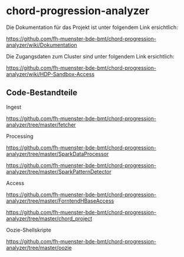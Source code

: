 ﻿# chord-progression-analyzer

Die Dokumentation für das Projekt ist unter folgendem Link ersichtlich:

https://github.com/fh-muenster-bde-bmt/chord-progression-analyzer/wiki/Dokumentation

Die Zugangsdaten zum Cluster sind unter folgendem Link ersichtlich:

https://github.com/fh-muenster-bde-bmt/chord-progression-analyzer/wiki/HDP-Sandbox-Access


## Code-Bestandteile

Ingest

https://github.com/fh-muenster-bde-bmt/chord-progression-analyzer/tree/master/fetcher


Processing

https://github.com/fh-muenster-bde-bmt/chord-progression-analyzer/tree/master/SparkDataProcessor

https://github.com/fh-muenster-bde-bmt/chord-progression-analyzer/tree/master/SparkPatternDetector


Access

https://github.com/fh-muenster-bde-bmt/chord-progression-analyzer/tree/master/ForntendHBaseAccess

https://github.com/fh-muenster-bde-bmt/chord-progression-analyzer/tree/master/chord_project


Oozie-Shellskripte

https://github.com/fh-muenster-bde-bmt/chord-progression-analyzer/tree/master/oozie


